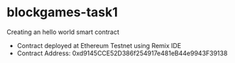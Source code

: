 # blockgames-task1
Creating an hello world smart contract

- Contract deployed at Ethereum Testnet using Remix IDE
- Contract Address: 0xd9145CCE52D386f254917e481eB44e9943F39138
